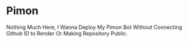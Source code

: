 # Pimon
Nothing Much Here, I Wanna Deploy My Pimon Bot Without Connecting Github ID to Render Or Making Repository Public.
